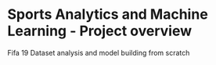 # Sports Analytics and Machine Learning - Project overview
 Fifa 19 Dataset analysis and model building from scratch
